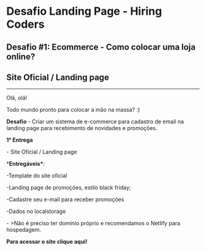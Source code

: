 # Desafio Landing Page - Hiring Coders



## Desafio #1: Ecommerce - Como colocar uma loja online? 

## Site Oficial / Landing page

------

Olá, olá!

Todo mundo pronto para colocar a mão na massa? :)

**Desafio** - Criar um sistema de e-commerce para cadastro de email na landing page para recebimento de novidades e promoções.

**1° Entrega** 

\- Site Oficial / Landing page  

***Entregáveis\***: 

-Template do site oficial 

-Landing page de promoções, estilo black friday; 

-Cadastre seu e-mail para receber promoções 

-Dados no localstorage

\- >Não é preciso ter domínio próprio e recomendamos o Netlify para hospedagem.



**Para acessar o site clique aqui!**
